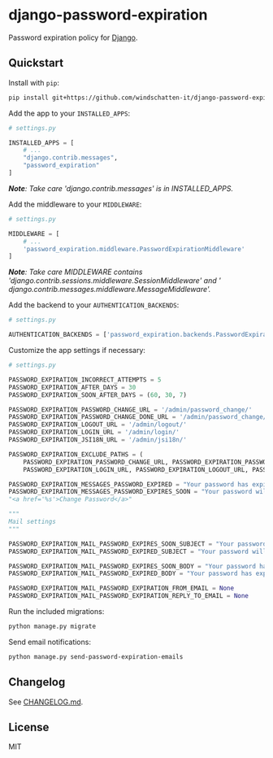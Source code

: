 # django-password-expiration

Password expiration policy for [Django](https://docs.djangoproject.com/en/3.2/).

## Quickstart

Install with `pip`:

```bash
pip install git+https://github.com/windschatten-it/django-password-expiration.git
```

Add the app to your `INSTALLED_APPS`:

```python
# settings.py

INSTALLED_APPS = [
    # ...
    "django.contrib.messages",
    "password_expiration"
]
```

_**Note**: Take care 'django.contrib.messages' is in INSTALLED_APPS._

Add the middleware to your `MIDDLEWARE`:

```python
# settings.py

MIDDLEWARE = [
    # ...
    'password_expiration.middleware.PasswordExpirationMiddleware'
]
```

_**Note**: Take care MIDDLEWARE contains 'django.contrib.sessions.middleware.SessionMiddleware' and '
django.contrib.messages.middleware.MessageMiddleware'._

Add the backend to your `AUTHENTICATION_BACKENDS`:

```python
# settings.py

AUTHENTICATION_BACKENDS = ['password_expiration.backends.PasswordExpirationBackend']
```

Customize the app settings if necessary:

```python
# settings.py

PASSWORD_EXPIRATION_INCORRECT_ATTEMPTS = 5
PASSWORD_EXPIRATION_AFTER_DAYS = 30
PASSWORD_EXPIRATION_SOON_AFTER_DAYS = (60, 30, 7)

PASSWORD_EXPIRATION_PASSWORD_CHANGE_URL = '/admin/password_change/'
PASSWORD_EXPIRATION_PASSWORD_CHANGE_DONE_URL = '/admin/password_change/done/'
PASSWORD_EXPIRATION_LOGOUT_URL = '/admin/logout/'
PASSWORD_EXPIRATION_LOGIN_URL = '/admin/login/'
PASSWORD_EXPIRATION_JSI18N_URL = '/admin/jsi18n/'

PASSWORD_EXPIRATION_EXCLUDE_PATHS = (
    PASSWORD_EXPIRATION_PASSWORD_CHANGE_URL, PASSWORD_EXPIRATION_PASSWORD_CHANGE_DONE_URL,
    PASSWORD_EXPIRATION_LOGIN_URL, PASSWORD_EXPIRATION_LOGOUT_URL, PASSWORD_EXPIRATION_JSI18N_URL)

PASSWORD_EXPIRATION_MESSAGES_PASSWORD_EXPIRED = "Your password has expired and needs to be changed."
PASSWORD_EXPIRATION_MESSAGES_PASSWORD_EXPIRES_SOON = "Your password will expire in %s days. "
"<a href='%s'>Change Password</a>"

"""
Mail settings
"""

PASSWORD_EXPIRATION_MAIL_PASSWORD_EXPIRES_SOON_SUBJECT = "Your password will expire soon."
PASSWORD_EXPIRATION_MAIL_PASSWORD_EXPIRED_SUBJECT = "Your password will expire soon and should be changed."

PASSWORD_EXPIRATION_MAIL_PASSWORD_EXPIRES_SOON_BODY = "Your password has expired."
PASSWORD_EXPIRATION_MAIL_PASSWORD_EXPIRED_BODY = "Your password has expired and needs to be changed."

PASSWORD_EXPIRATION_MAIL_PASSWORD_EXPIRATION_FROM_EMAIL = None
PASSWORD_EXPIRATION_MAIL_PASSWORD_EXPIRATION_REPLY_TO_EMAIL = None
```

Run the included migrations:

```bash
python manage.py migrate
```

Send email notifications:

```bash
python manage.py send-password-expiration-emails
```

## Changelog

See [CHANGELOG.md](https://github.com/windschatten-it/django-password-expiration/tree/master/CHANGELOG.md).

## License

MIT